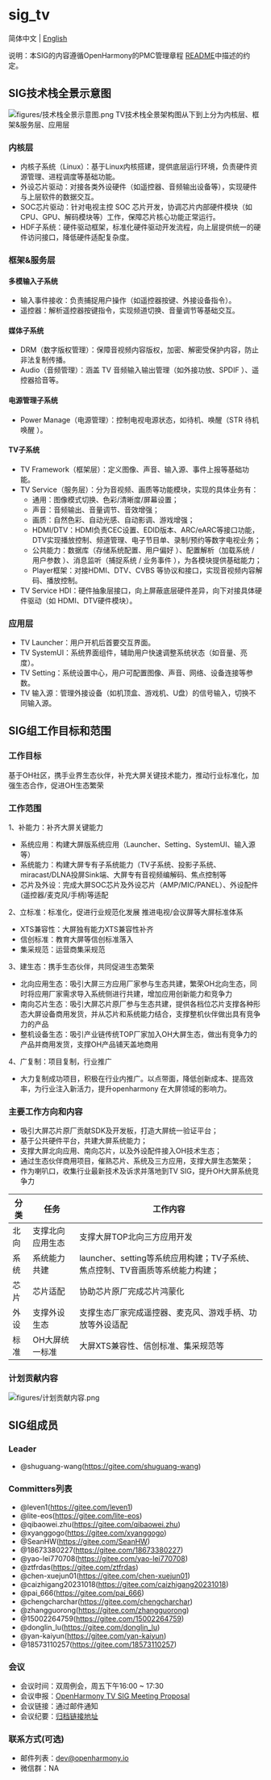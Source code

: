 # sig_tv
简体中文 | [English](./sig_tv.md)

说明：本SIG的内容遵循OpenHarmony的PMC管理章程 [README](../../zh/pmc.md)中描述的约定。

## SIG技术栈全景示意图
![figures/技术栈全景示意图.png](figures/技术栈全景示意图.png)
TV技术栈全景架构图从下到上分为内核层、框架&服务层、应用层
### 内核层
 - 内核子系统（Linux）：基于Linux内核搭建，提供底层运行环境，负责硬件资源管理、进程调度等基础功能。
 - 外设芯片驱动：对接各类外设硬件（如遥控器、音频输出设备等），实现硬件与上层软件的数据交互。
 - SOC芯片驱动：针对电视主控 SOC 芯片开发，协调芯片内部硬件模块（如 CPU、GPU、解码模块等）工作，保障芯片核心功能正常运行。
 - HDF子系统：硬件驱动框架，标准化硬件驱动开发流程，向上层提供统一的硬件访问接口，降低硬件适配复杂度。
### 框架&服务层
#### 多模输入子系统
 - 输入事件接收：负责捕捉用户操作（如遥控器按键、外接设备指令）。
 - 遥控器：解析遥控器按键指令，实现频道切换、音量调节等基础交互。
#### 媒体子系统
 - DRM（数字版权管理）：保障音视频内容版权，加密、解密受保护内容，防止非法复制传播。
 - Audio（音频管理）：涵盖 TV 音频输入输出管理（如外接功放、SPDIF ）、遥控器拾音等。
#### 电源管理子系统
 - Power Manage（电源管理）：控制电视电源状态，如待机、唤醒（STR 待机唤醒 ）。
#### TV子系统
 - TV Framework（框架层）：定义图像、声音、输入源、事件上报等基础功能。
 - TV Service（服务层）：分为音视频、画质等功能模块，实现的具体业务有：
     - 通用：图像模式切换、色彩/清晰度/屏幕设置；
     - 声音：音频输出、音量调节、音效增强；
     - 画质：自然色彩、自动光感、自动影调、游戏增强；
     - HDMI/DTV：HDMI负责CEC设置、EDID版本、ARC/eARC等接口功能，DTV实现播放控制、频道管理、电子节目单、录制/预约等数字电视业务；
     - 公共能力：数据库（存储系统配置、用户偏好 ）、配置解析（加载系统 / 用户参数 ）、消息监听（捕捉系统 / 业务事件 ），为各模块提供基础能力；
     - Player框架：对接HDMI、DTV、CVBS 等协议和接口，实现音视频内容解码、播放控制。
 - TV Service HDI：硬件抽象层接口，向上屏蔽底层硬件差异，向下对接具体硬件驱动（如 HDMI、DTV硬件模块）。
### 应用层
 - TV Launcher：用户开机后首要交互界面。
 - TV SystemUI：系统界面组件，辅助用户快速调整系统状态（如音量、亮度）。
 - TV Setting：系统设置中心，用户可配置图像、声音、网络、设备连接等参数。
 - TV 输入源：管理外接设备（如机顶盒、游戏机、U盘）的信号输入，切换不同输入源。


## SIG组工作目标和范围

### 工作目标
基于OH社区，携手业界生态伙伴，补充大屏关键技术能力，推动行业标准化，加强生态合作，促进OH生态繁荣

### 工作范围

1、补能力：补齐大屏关键能力
 - 系统应用：构建大屏版系统应用（Launcher、Setting、SystemUI、输入源等）
 - 系统能力：构建大屏专有子系统能力（TV子系统、投影子系统、 miracast/DLNA投屏Sink端、大屏专有音视频编解码、焦点控制等
 - 芯片及外设：完成大屏SOC芯片及外设芯片（AMP/MIC/PANEL）、外设配件(遥控器/麦克风/手柄)等适配

2、立标准：标准化，促进行业规范化发展
推进电视/会议屏等大屏标准体系
 - XTS兼容性：大屏独有能力XTS兼容性补齐
 - 信创标准：教育大屏等信创标准落入
 - 集采规范：运营商集采规范

3、建生态：携手生态伙伴，共同促进生态繁荣
 - 北向应用生态：吸引大屏三方应用厂家参与生态共建，繁荣OH北向生态，同时将应用厂家需求导入系统侧进行共建，增加应用创新能力和竞争力
 - 南向芯片生态：吸引大屏芯片原厂参与生态共建，提供各档位芯片支撑各种形态大屏设备商用发货，并从芯片和系统能力结合，支撑整机伙伴做出具有竞争力的产品
 - 整机设备生态：吸引产业链传统TOP厂家加入OH大屏生态，做出有竞争力的产品并商用发货，支撑OH产品铺天盖地商用

4、广复制：项目复制，行业推广
 - 大力复制成功项目，积极在行业内推广。以点带面，降低创新成本、提高效率，为行业注入新活力，提升openharmony 在大屏领域的影响力。


### 主要工作方向和内容

 - 吸引大屏芯片原厂贡献SDK及开发板，打造大屏统一验证平台；
 - 基于公共硬件平台，共建大屏系统能力；
 - 支撑大屏北向应用、南向芯片，以及外设配件接入OH技术生态；
 - 通过生态伙伴商用项目，催熟芯片、系统及三方应用，支撑大屏生态繁荣；
 - 作为喇叭口，收集行业最新技术及诉求并落地到TV SIG，提升OH大屏系统竞争力

| 分类 | 任务             | 工作内容                                                     |
| ---- | ---------------- | ------------------------------------------------------------ |
| 北向 | 支撑北向应用生态 | 支撑大屏TOP北向三方应用开发                                  |
| 系统 | 系统能力共建     | launcher、setting等系统应用构建；TV子系统、焦点控制、TV音画质等系统能力构建； |
| 芯片 | 芯片适配         | 协助芯片原厂完成芯片鸿蒙化                                   |
| 外设 | 支撑外设生态     | 支撑生态厂家完成遥控器、麦克风、游戏手柄、功放等外设适配     |
| 标准 | OH大屏统一标准   | 大屏XTS兼容性、信创标准、集采规范等                          |

### 计划贡献内容
![figures/计划贡献内容.png](figures/计划贡献内容.png)

## SIG组成员

### Leader
- @shuguang-wang(https://gitee.com/shuguang-wang)

### Committers列表
- @leven1(https://gitee.com/leven1)
- @lite-eos(https://gitee.com/lite-eos)
- @qibaowei.zhu(https://gitee.com/qibaowei.zhu)
- @xyanggogo(https://gitee.com/xyanggogo)
- @SeanHW(https://gitee.com/SeanHW)
- @18673380227(https://gitee.com/18673380227)
- @yao-lei770708(https://gitee.com/yao-lei770708)
- @ztfrdas(https://gitee.com/ztfrdas)
- @chen-xuejun01(https://gitee.com/chen-xuejun01)
- @caizhigang20231018(https://gitee.com/caizhigang20231018)
- @pai_666(https://gitee.com/pai_666)
- @chengcharchar(https://gitee.com/chengcharchar)
- @zhangguorong(https://gitee.com/zhangguorong)
- @15002264759(https://gitee.com/15002264759)
- @donglin_lu(https://gitee.com/donglin_lu)
- @yan-kaiyun(https://gitee.com/yan-kaiyun)
- @18573110257(https://gitee.com/18573110257)

### 会议
 - 会议时间：双周例会，周五下午16:00 ~ 17:30
 - 会议申报：[OpenHarmony TV SIG Meeting Proposal](https://shimo.im/sheets/KrkEl86XPWSwM4qJ/MODOC)
 - 会议链接：通过邮件通知
 - 会议纪要：[归档链接地址](https://gitee.com/openharmony/community/blob/master/sig/sig_tv/meetings)

### 联系方式(可选)

- 邮件列表：dev@openharmony.io
- 微信群：NA
